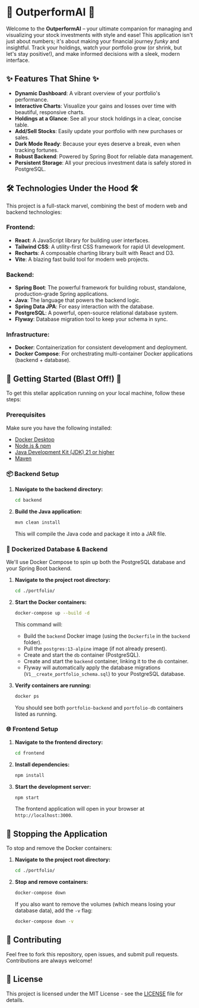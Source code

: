 # 🚀 OutperformAI 🚀

Welcome to the **OutperformAI** – your ultimate companion for managing and visualizing your stock investments with style and ease! This application isn't just about numbers; it's about making your financial journey *funky* and insightful. Track your holdings, watch your portfolio grow (or shrink, but let's stay positive!), and make informed decisions with a sleek, modern interface.

## ✨ Features That Shine ✨

*   **Dynamic Dashboard**: A vibrant overview of your portfolio's performance.
*   **Interactive Charts**: Visualize your gains and losses over time with beautiful, responsive charts.
*   **Holdings at a Glance**: See all your stock holdings in a clear, concise table.
*   **Add/Sell Stocks**: Easily update your portfolio with new purchases or sales.
*   **Dark Mode Ready**: Because your eyes deserve a break, even when tracking fortunes.
*   **Robust Backend**: Powered by Spring Boot for reliable data management.
*   **Persistent Storage**: All your precious investment data is safely stored in PostgreSQL.

## 🛠️ Technologies Under the Hood 🛠️

This project is a full-stack marvel, combining the best of modern web and backend technologies:

### Frontend:
*   **React**: A JavaScript library for building user interfaces.
*   **Tailwind CSS**: A utility-first CSS framework for rapid UI development.
*   **Recharts**: A composable charting library built with React and D3.
*   **Vite**: A blazing fast build tool for modern web projects.

### Backend:
*   **Spring Boot**: The powerful framework for building robust, standalone, production-grade Spring applications.
*   **Java**: The language that powers the backend logic.
*   **Spring Data JPA**: For easy interaction with the database.
*   **PostgreSQL**: A powerful, open-source relational database system.
*   **Flyway**: Database migration tool to keep your schema in sync.

### Infrastructure:
*   **Docker**: Containerization for consistent development and deployment.
*   **Docker Compose**: For orchestrating multi-container Docker applications (backend + database).

## 🚀 Getting Started (Blast Off!) 🚀

To get this stellar application running on your local machine, follow these steps:

### Prerequisites

Make sure you have the following installed:
*   [Docker Desktop](https://www.docker.com/products/docker-desktop)
*   [Node.js & npm](https://nodejs.org/)
*   [Java Development Kit (JDK) 21 or higher](https://www.oracle.com/java/technologies/downloads/)
*   [Maven](https://maven.apache.org/install.html)

### 📦 Backend Setup

1.  **Navigate to the backend directory:**
    ```bash
    cd backend
    ```

2.  **Build the Java application:**
    ```bash
    mvn clean install
    ```
    This will compile the Java code and package it into a JAR file.

### 🐳 Dockerized Database & Backend

We'll use Docker Compose to spin up both the PostgreSQL database and your Spring Boot backend.

1.  **Navigate to the project root directory:**
    ```bash
    cd ./portfolio/
    ```

2.  **Start the Docker containers:**
    ```bash
    docker-compose up --build -d
    ```
    This command will:
    *   Build the `backend` Docker image (using the `Dockerfile` in the `backend` folder).
    *   Pull the `postgres:13-alpine` image (if not already present).
    *   Create and start the `db` container (PostgreSQL).
    *   Create and start the `backend` container, linking it to the `db` container.
    *   Flyway will automatically apply the database migrations (`V1__create_portfolio_schema.sql`) to your PostgreSQL database.

3.  **Verify containers are running:**
    ```bash
    docker ps
    ```
    You should see both `portfolio-backend` and `portfolio-db` containers listed as running.

### 🌐 Frontend Setup

1.  **Navigate to the frontend directory:**
    ```bash
    cd frontend
    ```

2.  **Install dependencies:**
    ```bash
    npm install
    ```

3.  **Start the development server:**
    ```bash
    npm start
    ```
    The frontend application will open in your browser at `http://localhost:3000`.

## 🛑 Stopping the Application

To stop and remove the Docker containers:

1.  **Navigate to the project root directory:**
    ```bash
    cd ./portfolio/
    ```

2.  **Stop and remove containers:**
    ```bash
    docker-compose down
    ```
    If you also want to remove the volumes (which means losing your database data), add the `-v` flag:
    ```bash
    docker-compose down -v
    ```

## 🤝 Contributing

Feel free to fork this repository, open issues, and submit pull requests. Contributions are always welcome!

## 📄 License

This project is licensed under the MIT License - see the [LICENSE](LICENSE) file for details.
